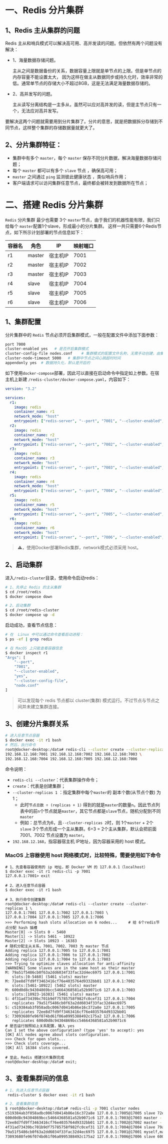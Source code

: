 # 一、Redis 分片集群

## 1、Redis 主从集群的问题
Redis 主从和哨兵模式可以解决高可用、高并发读的问题。但依然有两个问题没有解决： 
* 1、海量数据存储问题。
    
    主从之间是数据备份的关系，数据容量上限就是单节点的上限。但是单节点的内存容量不能设置太大，
    因为这样在做主从数据同步或持久化时，效率非常的低。通常单节点的存储大小不超过8GB，这是无法满足海量数据存储的。

* 2、高并发写的问题。
    
    主从读写分离结构是一主多从，虽然可以应对高并发的读，但是主节点只有一个，无法应对高并发写。

要解决这两个问题就需要用到分片集群了。分片的意思，就是把数据拆分存储到不同节点，这样整个集群的存储数据量就更大了。

## 2、分片集群特征：
-  集群中有多个 `master`，每个 `master` 保存不同分片数据，解决海量数据存储问题；
-  每个 `master` 都可以有多个 `slave` 节点 ，确保高可用；
-  `master` 之间通过 `ping` 监测彼此健康状态 ，类似哨兵作用；
-  客户端请求可以访问集群任意节点，最终都会被转发到数据所在节点；

# 二、搭建 Redis 分片集群
`Redis` 分片集群 最少也需要 3个 `master`节点，由于我们的机器性能有限，我们只给每个 `master`配置1个slave，形成最小的分片集群。
这样一共只需要6个Redis节点，如下所示计划部署的节点信息如下：

| 容器名 | 角色   | IP    | 映射端口 |
| ------ | ------ |-------| -------- |
| r1     | master | 宿主机IP | 7001     |
| r2     | master | 宿主机IP | 7002     |
| r3     | master | 宿主机IP | 7003     |
| r4     | slave  | 宿主机IP | 7004     |
| r5     | slave  | 宿主机IP | 7005     |
| r6     | slave  | 宿主机IP | 7006     |

## 1、集群配置
分片集群中的 `Redis` 节点必须开启集群模式，一般在配置文件中添加下面参数：

```Bash
port 7000
cluster-enabled yes   # 是否开启集群模式
cluster-config-file nodes.conf    # 集群模式的配置文件名称，无需手动创建，由集群自动维护
cluster-node-timeout 5000   # 集群中节点之间心跳超时时间
appendonly yes  # 数据持久化，默认是开启的
```
如下使用`docker-compose`部署，因此可以直接在启动命令中指定如上参数。在宿主机上新建 `/redis-cluster/docker-compose.yaml`，内容如下：
```yaml
version: "3.2"

services:
  r1:
    image: redis
    container_name: r1
    network_mode: "host"
    entrypoint: ["redis-server", "--port", "7001", "--cluster-enabled", "yes", "--cluster-config-file", "node.conf"]
  r2:
    image: redis
    container_name: r2
    network_mode: "host"
    entrypoint: ["redis-server", "--port", "7002", "--cluster-enabled", "yes", "--cluster-config-file", "node.conf"]
  r3:
    image: redis
    container_name: r3
    network_mode: "host"
    entrypoint: ["redis-server", "--port", "7003", "--cluster-enabled", "yes", "--cluster-config-file", "node.conf"]
  r4:
    image: redis
    container_name: r4
    network_mode: "host"
    entrypoint: ["redis-server", "--port", "7004", "--cluster-enabled", "yes", "--cluster-config-file", "node.conf"]
  r5:
    image: redis
    container_name: r5
    network_mode: "host"
    entrypoint: ["redis-server", "--port", "7005", "--cluster-enabled", "yes", "--cluster-config-file", "node.conf"]
  r6:
    image: redis
    container_name: r6
    network_mode: "host"
    entrypoint: ["redis-server", "--port", "7006", "--cluster-enabled", "yes", "--cluster-config-file", "node.conf"]
```
> ⚠️，使用Docker部署Redis集群，network模式必须采用 host。

## 2、启动集群
进入`/redis-cluster`目录，使用命令启动redis：
```Bash
# 1、先停止 Redis 的主从集群
$ cd /root/redis
$ docker compose down

# 2、启动集群
$ cd /root/redis-cluster
$ docker compose up -d
```

启动成功，查看节点信息：
```Bash
# 在  Linux 中可以通过命令查看启动进程：
$ ps -ef | grep redis

# 在 MacOS 上只能查看容器信息
$ docker inspect r1
"Args": [
    "--port",
    "7001",
    "--cluster-enabled",
    "yes",
    "--cluster-config-file",
    "node.conf"
]
```

> 可以发现每个 redis 节点都以 cluster(集群) 模式运行。不过节点与节点之间并未建立集群连接。

## 3、创建分片集群关系

```Bash
# 进入任意节点容器
$ docker exec -it r1 bash
# 然后，执行命令
root@docker-desktop:/data# redis-cli --cluster create --cluster-replicas 1 \
192.168.12.168:7001 192.168.12.168:7002 192.168.12.168:7003 \
192.168.12.168:7004 192.168.12.168:7005 192.168.12.168:7006
```

命令说明：
- `redis-cli --cluster`：代表集群操作命令；
- `create`：代表是创建集群；
- `--cluster-replicas 1` ：指定集群中每个`master`的 副本个数(从节点个数) 为1；
  - 此时`节点总数 ÷ (replicas + 1)` 得到的就是`master`的数量`n`。因此节点列表中的前`n`个节点就是`master`，其它节点都是`slave`节点，随机分配到不同`master`
  - 例如：总节点为6，且`--cluster-replicas 2`时，则 1个`master` + 2个`slave` 3个节点形成一个主从集群。6÷3 = 2个主从集群，默认会把前面 7001、7002 节点设置为 `master`。
- `192.168.12.168`，指容器宿主机 IP地址，因为容器采用的 host 模式。

### MacOS 上容器使用 host 网络模式时，比较特殊，需要使用如下命令
```shell
# 1、先查看容器使用的 ip 地址，即 Docker VM 的 127.0.0.1（localhost）
$ docker exec -it r1 redis-cli -p 7001 
127.0.0.1:7001> exit

# 2、进入任意节点容器
$ docker exec -it r1 bash

# 3、执行命令创建集群
root@docker-desktop:/data# redis-cli --cluster create --cluster-replicas 1 \
127.0.0.1:7001 127.0.0.1:7002 127.0.0.1:7003 \
127.0.0.1:7004 127.0.0.1:7005 127.0.0.1:7006
>>> Performing hash slots allocation on 6 nodes...     # 给 6个redis节点分配 hash 插槽 
Master[0] -> Slots 0 - 5460
Master[1] -> Slots 5461 - 10922
Master[2] -> Slots 10923 - 16383
# 随机分配主从关系，7001、7002、7003 为 master 节点
Adding replica 127.0.0.1:7005 to 127.0.0.1:7001
Adding replica 127.0.0.1:7006 to 127.0.0.1:7002
Adding replica 127.0.0.1:7004 to 127.0.0.1:7003
>>> Trying to optimize slaves allocation for anti-affinity
[WARNING] Some slaves are in the same host as their master
M: 79a51f5486cb0f63a2dd6034f33fac32d4ec6975 127.0.0.1:7001
   slots:[0-5460] (5461 slots) master
M: 72ee8d7fd9ff3463416cf76e4035764d9332bb01 127.0.0.1:7002
   slots:[5461-10922] (5462 slots) master
M: 600d0d8c94304869bcc54664368581a52b9071c6 127.0.0.1:7003
   slots:[10923-16383] (5461 slots) master
S: 4f31ad73439bc701b9df75785758f982fc0cef31 127.0.0.1:7004
   replicates 79a51f5486cb0f63a2dd6034f33fac32d4ec6975
S: c519384ab3f058adbc0067d0414b86e16c372a8e 127.0.0.1:7005
   replicates 72ee8d7fd9ff3463416cf76e4035764d9332bb01
S: 73093680fe96f074bd61f06a0995388492c175a2 127.0.0.1:7006
   replicates 600d0d8c94304869bcc54664368581a52b9071c6
# 是否运行按照如上关系配置，输入 yes
Can I set the above configuration? (type 'yes' to accept): yes
[OK] All nodes agree about slots configuration.
>>> Check for open slots...
>>> Check slots coverage...
[OK] All 16384 slots covered.

# 至此，Redis 搭建分片集群完成
root@docker-desktop:/data# exit;
```

## 3、查看集群间的信息
```bash
# 1、先进入任意节点容器
 redis-cluster $ docker exec -it r1 bash

# 2、查看集群信息
$ root@docker-desktop:/data# redis-cli -p 7001 cluster nodes
c519384ab3f058adbc0067d0414b86e16c372a8e 127.0.0.1:7005@17005 slave 72ee8d7fd9ff3463416cf76e4035764d9332bb01 0 1754620533000 2 connected
600d0d8c94304869bcc54664368581a52b9071c6 127.0.0.1:7003@17003 master - 0 1754620534000 3 connected 10923-16383
72ee8d7fd9ff3463416cf76e4035764d9332bb01 127.0.0.1:7002@17002 master - 0 1754620533065 2 connected 5461-10922
4f31ad73439bc701b9df75785758f982fc0cef31 127.0.0.1:7004@17004 slave 79a51f5486cb0f63a2dd6034f33fac32d4ec6975 0 1754620535000 1 connected
79a51f5486cb0f63a2dd6034f33fac32d4ec6975 127.0.0.1:7001@17001 myself,master - 0 0 1 connected 0-5460
73093680fe96f074bd61f06a0995388492c175a2 127.0.0.1:7006@17006 slave 600d0d8c94304869bcc54664368581a52b9071c6 0 1754620536196 3 connected
```